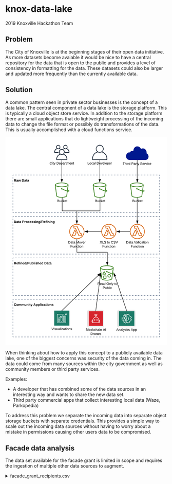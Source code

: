 # knox-data-lake
2019 Knoxville Hackathon Team

## Problem
The City of Knoxville is at the beginning stages of their open data initiative. As more datasets become avaiable it would be nice to have a central repository for the data that is open to the public and provides a level of consistency in formatting for the data. These datasets could also be larger and updated more frequently than the currently available data. 

## Solution
A common pattern seen in private sector businesses is the concept of a data lake. The central component of a data lake is the storage platform. This is typically a cloud object store service. In addition to the storage platform there are small applications that do lightweight processing of the incoming data to change the file format or possibly do transformations of the data. This is usually accomplished with a cloud functions service.

![Logo](knox_data_lake_arch.png?sanitize=1 "Knox Data Lake Architecture")

When thinking about how to apply this concept to a publicly available data lake, one of the biggest concerns was security of the data coming in. The data could come from many sources within the city government as well as community members or third party services.

Examples: 
- A developer that has combined some of the data sources in an interesting way and wants to share the new data set.
- Third party commercial apps that collect interesting local data (Waze, Parkopedia)

To address this problem we separate the incoming data into separate object storage buckets with separate credentials. This provides a simple way to scale out the incoming data sources without having to worry about a mistake in permissions causing other users data to be compromised.

## Facade data analysis
The data set available for the facade grant is limited in scope and requires the ingestion of multiple other data sources to augment.

<details><summary>facade_grant_recipients.csv</summary>
<p>

 | FUND SOURCE | ADDRESS | BUSINESS | STATUS | FAĂADE PROGRAM AMOUNT | FUNDS AVAILABLE |
 |--------------------------|----------------------------------|------------------------------|------------------------|-----------------------|-----------------|
 | General Funds | 1200/1210 N Central | Knoxvill Preservation | Completed (01/05/2009) | 78,246.00 | 521,754.00 |
 | General Funds | 200 W. Jackson Ave | David Dewhirst | Completed (07/22/2009) | 50,000.00 | 471,754.00 |
 | General Funds | 415 W. Depot | Jack O'Hanlon | Completed (07/22/2009) | 36,435.20 | 435,318.80 |
 | General Funds | 2461 M.L.K. | Ira Grimes | Completed (02/11/2010) | 49,858.73 | 385,460.07 |
 | General Funds | 3404 M.L.K. | David Andrews | Completed (04/15/2010) | 49,364.00 | 336,096.07 |
 | General Funds | 109 Bertrand | E. TN Mechanical | Completed (09/02/2010) | 38,543.00 | 297,553.07 |
 | General Funds | 1831 McCalla | E. TN Mechanical | Completed (09/02/2010) | 45,857.00 | 251,696.07 |
 | General Funds | 3911 M.L.K. | Charles Holland | Completed (05/06/2010) | 40,672.00 | 211,024.07 |
 | General Funds | 726 Chickamauga | The Parlor, LLC | Completed (08/05/2011) | 30,217.92 | 180,806.15 |
 | General Funds | 106 Ogle Ave | Delta Group, LLC | Completed (10/17/2011) | 50,000.00 | 130,806.15 |
 | General Funds | 2120 Magnolia | Tony Shin | Completed (5/30/2012) | 48,355.20 | 82,450.95 |
 | General Funds | 3610 Magnolia Ave | Gary White/Mark Bigelow | Completed (5/17/2012) | 50,000.00 | 32,450.95 |
 | General Funds | 2444 M.L.K. | Charles Frazier | Completed (5/22/2012) | 46,940.00 | -14,489.05 |
 | General Funds | 120 W. Okalhoma | Teresa Winters | Completed (5/23/2012) | 15,006.00 | -29,495.05 |
 | General Funds | 119 Central Street | Nancy Voith | Completed (11/11/2014) | 50,000.00 | 0.00 |
 | General Funds | 525 N. Gay Street | Hatcher Hill | Completed (9/1/2013) | 50,000.00 | 0.00 |
 | General Funds | 211 Jessamine | Bittle & Sons | Completed 4/30/14 | 50,000.00 | 0.00 |
 | General Funds | 104 E. Fifth | Fifth Avenue Partners | Completed 11/11/2014 | 50,000.00 | 0.00 |
 | General Funds | 1116 Sixth Avenue | Christopher Pease | Completed 5/7/2014 | 50,000.00 | 0.00 |
 | General Funds | 618 N. Broadway | Twofold Purchase | Completed 4/16/2014 | 49,417.00 | 0.00 |
 | General Funds | 1115 Sixth Avenue | Christopher Pease | Completed 8/17/2015 | 50,000.00 | 0.00 |
 | General Funds | 2501 N. Central Street | Keith Windows | Completed 10/31/2015 | 28,225.00 | 0.00 |
 | General Funds | 923 N. Central Street | Dale Mackey/Shawn Poynter | Completed 11/12/2015 | 48,981.00 | 0.00 |
 | General Funds | 318 N. Gay Street | Regas Building, LLC | Completed 12/21/2015 | 50,000.00 | 0.00 |
 | General Funds | 412 Gay Street (3 Bldgs) | Hatcher Hill | Completed 12/13/2015 | 150,000.00 | 0.00 |
 | General Funds | 1104 McCalla Avenue | Twofold Purchase | Completed 1/31/2016 | 50,000.00 | 0.00 |
 | General Funds | 1601 Western Avenue | Hatcher Hill | Completed 4/30/2016 | 50,000.00 | 0.00 |
 | General Funds | 210 W. Magnolia Avenue | Bridge Properties | Completed 4/30/2016 | 50,000.00 | 0.00 |
 | General Funds | 201/203 Depot Avenue (2 Bldgs) | Depot Development | Completed 5/31/2016 | 100,000.00 | 0.00 |
 | General Funds | 1138 N. Broadway | Fourfold Purchase | Completed 5/31/2016 | 34,100.00 | 0.00 |
 | General Funds | 108-114 E. Jackson (3 Bldgs) | Old City Amigos | Completed 6/30/2016 | 100,000.00 | 0.00 |
 | General Funds | 1120 Sevier Avenue | Brett Honeycutt | Completed 8/31/2016 | 50,000.00 | 0.00 |
 | General Funds | 213 E. Fourth Avenue | Knox 213 LLC | Completed 9/30/2016 | 50,000.00 | 0.00 |
 | General Funds | 1147 Sevier Avenue | Zach & Hao Land | Completed 9/30/2017 | 41,790.00 | 0.00 |
 | General Funds | 835 N. Central Street | 835 Central LLC | Completed 8/30/2017 | 50,000.00 | 0.00 |
 | General Funds | 700 Sevier Avenue | Greg Cates/Peter Medlyn | Completed 1/31/2017 | 50,000.00 | 0.00 |
 | General Funds | 2423 N. Central Street | John Sanders | Completed 7/30/2017 | 50,000.00 | 0.00 |
 | General Funds | 902 N. Central Avenue | Jordan Wilkerson | Completed 11/30/17 | 50,000.00 | 0.00 |
 | General Funds | 745 & 751 N. Broadway | SMJT, LLC | Completed 9/1/2018 | 76,000.00 | 0.00 |
 | General Funds | 730 N. Broadway | Jim and Lori Klonaris | Completed 3/31/2018 | 100,000.00 | 0.00 |
 | General Funds | 113-119 S. Gay Street | Courtland Group | Under Construction | 50,000.00 | 0.00 |
 | General Funds | 2300 E. Magnolia | Park City Improvement LLC | Completed 10/28/2018 | 50,000.00 | 0.00 |
 | General Funds | 119 W. Fifth Avenue | Mark Hickman | Completed 7/25/2018 | 50,000.00 | 0.00 |
 | General Funds | 800 N. Broadway | Matt Reed/Lloyd Montgomery | Completed 8/7/2018 | 50,000.00 | 0.00 |
 | General Funds | 1300 McCalla | Derek White | Completed 8/20/2018 | 50,000.00 | 0.00 |
 | General Funds | 2320 N. Central | Byron Williamson | Completed 8/28/2018 | 50,000.00 | 0.00 |
 | General Funds | 2411 N. Central | Loch and Key Holdings | Completed 5/30/2018 | 50,000.00 | 0.00 |
 | General Funds | 2417 N. Central | Elst Brewing | Under Construction | 50,000.00 | 0.00 |
 | General Funds | 930 N. Broadway | Broadway Carpets | Completed 11/16/2018 | 50,000.00 | 0.00 |
 | General Funds | 1717 N. Broadway | Semeco Enterprises, LLC | Under Construction | 50,000.00 | 0.00 |
 | General Funds | 2200 & 2202 MLK | Cherokee Health | Under Construction | 100,000.00 | 0.00 |
 | General Funds | 1731 Western Avenue | Hatcher Hill Properties | Under Construction | 100,000.00 | 0.00 |
 | CDBG Funds | 2200 M.L.K. (2 Bldgs) | Hardy Bldgs | Completed (02/14/2006) | 135,689.63 | 0.00 |
 | CDBG Funds | 2446 M.L.K. | Kim Cannon | Completed (04/05/2006) | 32,795.40 | 0.00 |
 | CDBG Funds | 301 N. Central | Dewhirst Const | Completed (01/19/2007) | 50,000.00 | 0.00 |
 | CDBG Funds | 501 Arthur St | Michael Elliott | Completed (08/17/2007) | 50,000.00 | 0.00 |
 | CDBG Funds | 3920 M.L.K. | Josh Jordan | Completed (12/08/2008) | 15,385.00 | 0.00 |
 | CDBG Funds | 3930 M.L.K. | Terri-Cade Hill | Completed (04/21/2009) | 55,840.00 | 0.00 |
 | CDBG Funds | 500 Arthur St | Peter J. Biasella | Completed (07/21/2010) | 46,706.00 | 0.00 |
 | CDBG Funds | 1537 Western Ave | James Hodge | Completed (11/05/2010) | 41,352.00 | 0.00 |
 | CDBG Funds | 1551 Western Ave | Betty Martin | Completed (07/08/2011) | 56,161.00 | 0.00 |
 | CDBG Funds | 2117 Middlebrook Pk | SpdRcr | Completed (01/10/2012) | 42,500.00 | 0.00 |
 | CDBG Funds | 2350 E. Magnolia Ave | T. Scott Jones | Completed (12/05/2011) | 50,000.00 | 0.00 |
 | CDBG Funds | 529 N Gay St | William D. Harris | Completed (10/19/2012 | 41,022.00 | 0.00 |
 | CDBG Funds | 412/416 W. Jackson (2 Bldgs) | Heinz/Dewhirst | Completed (11/16/2012) | 100,000.00 | 0.00 |
 | CDBG Funds | 1320 N. Broadway | Patrick McInturff | Completed 8/14/2014 | 50,000.00 | 0.00 |
 | CDBG Funds | 2018 Davenport Road | Elizabeth McWhirter | Completed 7/14/2015 | 50,000.00 | 0.00 |
 | CDBG Funds | 605 Sevier Avenue | David Glass | Completed 7/10/2015 | 52,197.00 | 0.00 |
 | CDBG Funds | 308/312/410 W. Jackson (3 Bldgs) | David Dewhirst | Completed (05/04/2011) | 150,000.00 | 0.00 |
 | CDBG Funds | 800 Tyson | Patricia Smith | Completed 6/1/2015 | 48,000.00 | 0.00 |
 | CDBG Funds | 1828 McCalla Avenue | Gwendolyn Harshaw | Completed 4/22/2015 | 50,000.00 | 0.00 |
 | CDBG Funds | 2411 Magnolia Avenue | Knox County Education Assoc. | Completed 7/29/2015 | 35,648.00 | 0.00 |
 | CDBG Funds | 309 Central Street | Depot Development | Completed 8/17/2015 | 50,000.00 | 0.00 |
 | CDBG Funds | 505 Cooper Street | Taie Li | Completed 10/21/2015 | 46,236.00 | 0.00 |
 | CDBG Funds | 714 N. Broadway | Bobby Copeland | Completed 12/30/2014 | 50,000.00 | 0.00 |
 | CDBG Funds | 1123 N. Central | David Belcher | Completed 3/31/2016 | 47,170.00 | 0.00 |
 | CDBG Funds | 3814 MLK | Jervis Brown | Completed 10/28/2016 | 50,000.00 | 0.00 |
 | CDBG Funds | 3701 Sevierville Pike | Brian Hann, Jason Stephens | Completed 3/31/2017 | 50,000.00 | 0.00 |
 | CDBG Funds | 629 Broadway | Stone Street Group | Completed 1/31/2018 | 50,000.00 | 0.00 |
 | CDBG Funds | 3900 MLK | Ignite Solutions LLC | Under Construction | 50,000.00 | 0.00 |
 | CDBG Funds | 1700 N. Central Street | Andrew Edens | Completed 7/9/2018 | 50,000.00 | 0.00 |
 | Magnolia Warehouse Funds | 1725 E. Magnolia | Faye & Frances Levert | Completed 5/15/2016 | 53,545.00 | 0.00 |
 | Magnolia Warehouse Funds | 103 Jessamine (3 Bldgs) | Gray Holdges Electric | Completed 2/24/2014 | 157,455.00 | 0.00 |
 | Magnolia Warehouse Funds | 106 E. Depot (2 Bldgs) | Dewhirts/Heinz | Completed 2/26/2014 | 150,000.00 | 0.00 |
 | Magnolia Warehouse Funds | 711 Hall of Fame | Richard Kelley | Completed 7/30/2013 | 50,000.00 | 0.00 |
 | EZ Funds | Facade Misc Expenses | 0 | 0 | 305.00 | 0.00 |
 | EZ Funds | 700 N. Broadway | High Oaks Const | Completed (11/01/2006) | 50,000.00 | 0.00 |
 | EZ Funds | 8, 10, & 12 Emory | Duane Grieve #2 | Completed (05/08/2007) | 11,409.00 | 0.00 |
 | EZ Funds | 119 Jennings St | Ironwood Studio | Completed (09/14/2007) | 39,564.18 | 0.00 |
 | EZ Funds | 8, 10, & 12 Emory (3 Bldgs) | Duane Grieve #1 | Completed (10/30/2007) | 51,000.00 | 0.00 |
 | EZ Funds | 754 N. Broadway | James F Glasscock | Completed (01/02/2008) | 50,000.00 | 0.00 |
 | EZ Funds | 846 N. Central | 846 N. Central, LLC | Completed (04/30/2008) | 50,000.00 | 0.00 |
 | EZ Funds | 18 Emory Pl | G O M P Properties | Completed (05/14/2008) | 99,828.00 | 0.00 |
 | EZ Funds | 103 Bearden Pl | Mary Jo Bolin Madden | Completed (05/27/2008) | 19,828.94 | 0.00 |
 | EZ Funds | 912 N. Central | N Central Village | Completed (07/10/2008) | 50,000.00 | 0.00 |
 | EZ Funds | 127 Jennings St | Harley M. Lusk | Completed (08/08/2008) | 26,786.40 | 0.00 |
 | EZ Funds | 608 N. Broadway | Harbâs Carpet  | Completed (10/02/2008) | 59,112.94 | 0.00 |
 | EZ Funds | 615 N. Broadway | C&B Properties | Completed (11/18/2008) | 50,000.00 | 0.00 |
 | EZ Funds | 623 N. Central (7 Bldgs) | James Monday | Completed (03/13/2009) | 307,218.00 | 0.00 |
 | EZ Funds | 922 N. Central | Neal Green | Completed (03/19/2009) | 50,000.00 | 0.00 |
 | EZ Funds | 212 W. Magnolia | ROP, LLC | Completed (07/22/2009) | 41,697.36 | 0.00 |
 | EZ Funds | 724 N Broadway | Jim Claiborne | Completed (07/23/2009) | 50,000.00 | 0.00 |
 | EZ Funds | 1121 N. Central St. | Albert Harb | Completed (10/28/2009) | 36,536.81 | 0.00 |
 | EZ Funds | 736 N. Broadway | Khalid A. Hijer | Completed (11/17/2009) | 49,600.00 | 0.00 |
 | EZ Funds | 2634 E. Magnolia | Lakeridge Rentals | Completed (12/30/2009) | 64,959.55 | 0.00 |
 | EZ Funds | 741 N. Broadway | Paramount Cleaners | Completed (03/11/2010) | 77,200.00 | 0.00 |
 | EZ Funds | 643 N. Broadway (2 Bldgs) | Michael Denton | Completed (03/26/2010) | 100,000.00 | 0.00 |
 | EZ Funds | 600 N. Broadway | Harb's Carpet | Completed (05/03/2010) | 32,972.00 | 0.00 |
 | EZ Funds | 4111 Martin Mill | Harry K. Allen | Completed (05/20/2010) | 25,724.00 | 0.00 |
 | EZ Funds | 4305 Martin Mill Pk | Vend-A-Wash | Completed (06/01/2010) | 41,646.00 | 0.00 |
 | EZ Funds | 605 N. Broadway | DEC Land Co | Completed (06/01/2010) | 50,000.00 | 0.00 |
 | EZ Funds | 601/603 N. Broadway (2Bldgs) | 617 Central Corp | Completed (06/09/2010) | 100,000.00 | 0.00 |
 | EZ Funds | 706 N. Broadway | Cigarette Service Co | Completed (06/09/2010) | 50,000.00 | 0.00 |
 | EZ Funds | 4124 Martin Mill | Greg Snyder | Completed (06/09/2010) | 30,871.00 | 0.00 |
 | EZ Funds | 25 Emory Pl | Francis Wood | Completed (06/17/2010) | 27,400.00 | 0.00 |
 | EZ Funds | 514 W. Jackson | John Sanders | Completed (07/19/2010) | 50,000.00 | 0.00 |
 | EZ Funds | 3839 Martin Mill Pk | Todd Greene | Completed (07/30/2010) | 50,000.00 | 0.00 |
 | EZ Funds | 3832 Martin Mill | Rocky Top Heat & Air | Completed (08/01/2010) | 50,000.00 | 0.00 |
 | EZ Funds | 2125 Middlebrook Pk | SpdRcr, LLC | Completed (08/04/2010) | 50,000.00 | 0.00 |
 | EZ Funds | 3, 15, 23 Emory Place (3 Bldgs) | Emory Pl Partners | Completed (08/09/2010) | 241,212.80 | 0.00 |
 | EZ Funds | 842 N Central | 846 N. Central, LLC | Completed (08/09/2010) | 33,720.00 | 0.00 |
 | EZ Funds | 200 Jennings Ave (3 Bldgs) | Scott Partin | Completed (08/09/2010) | 134,202.00 | 0.00 |
 | EZ Funds | 4200 Martin Mill | Monir Girgia (King Tut) | Completed (08/10/2010) | 16,774.40 | 0.00 |
 | EZ Funds | 109 Bertrand | E. TN Mechanical | Completed (09/02/2010) | 32,429.00 | 0.00 |
 | EZ Funds | 1831 McCalla | E. TN Mechanical | Completed (09/02/2010) | 43,868.00 | 0.00 |
</p>
</details>